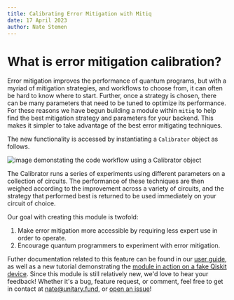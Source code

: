 ```yaml
---
title: Calibrating Error Mitigation with Mitiq
date: 17 April 2023
author: Nate Stemen
---
```


# What is error mitigation calibration?

Error mitigation improves the performance of quantum programs, but with a myriad of mitigation strategies, and workflows to choose from, it can often be hard to know where to start.
Further, once a strategy is chosen, there can be many parameters that need to be tuned to optimize its performance.
For these reasons we have begun building a module within `mitiq` to help find the best mitigation strategy and parameters for your backend.
This makes it simpler to take advantage of the best error mitigating techniques.

The new functionality is accessed by instantiating a `Calibrator` object as follows.

<!-- ```py
from mitiq import Calibrator

cal = Calibrator(execute, frontend="cirq")
cal.execute_with_mitigation(circuit)
``` -->

![image demonstating the code workflow using a `Calibrator` object](../../images/mitiq-demo.png)

The Calibrator runs a series of experiments using different parameters on a collection of circuits.
The performance of these techniques are then weighed according to the improvement across a variety of circuits, and the strategy that performed best is returned to be used immediately on your circuit of choice.

Our goal with creating this module is twofold:

1. Make error mitigation more accessible by requiring less expert use in order to operate.
2. Encourage quantum programmers to experiment with error mitigation.

Futher documentation related to this feature can be found in our [user guide](https://mitiq.readthedocs.io/en/latest/guide/calibrators.html), as well as a new tutorial demonstrating the [module in action on a fake Qiskit device](https://mitiq.readthedocs.io/en/latest/examples/calibration-tutorial.html).
Since this module is still relatively new, we'd love to hear your feedback!
Whether it's a bug, feature request, or comment, feel free to get in contact at [nate@unitary.fund](mailto:nate@unitary.fund), or [open an issue](https://github.com/unitaryfund/mitiq/issues/new)!
